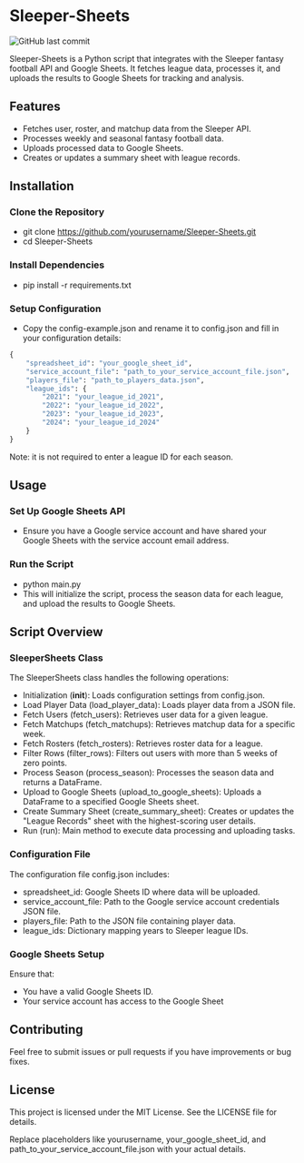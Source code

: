 # Sleeper-Sheets

![GitHub last commit](https://img.shields.io/github/last-commit/oldman-gg/Sleeper-Sheets)

Sleeper-Sheets is a Python script that integrates with the Sleeper fantasy football API and Google Sheets. It fetches league data, processes it, and uploads the results to Google Sheets for tracking and analysis.

## Features
- Fetches user, roster, and matchup data from the Sleeper API.
- Processes weekly and seasonal fantasy football data.
- Uploads processed data to Google Sheets.
- Creates or updates a summary sheet with league records.

## Installation
### Clone the Repository
- git clone https://github.com/yourusername/Sleeper-Sheets.git
- cd Sleeper-Sheets

### Install Dependencies
- pip install -r requirements.txt 

### Setup Configuration
- Copy the config-example.json and rename it to config.json and fill in your configuration details:
```python
{
    "spreadsheet_id": "your_google_sheet_id",
    "service_account_file": "path_to_your_service_account_file.json",
    "players_file": "path_to_players_data.json",
    "league_ids": {
        "2021": "your_league_id_2021",
        "2022": "your_league_id_2022",
        "2023": "your_league_id_2023",
        "2024": "your_league_id_2024"
    }
}
```
Note: it is not required to enter a league ID for each season. 
## Usage
### Set Up Google Sheets API
- Ensure you have a Google service account and have shared your Google Sheets with the service account email address.

### Run the Script
- python main.py 
- This will initialize the script, process the season data for each league, and upload the results to Google Sheets.

## Script Overview

### SleeperSheets Class
The SleeperSheets class handles the following operations:

- Initialization (__init__): Loads configuration settings from config.json.
- Load Player Data (load_player_data): Loads player data from a JSON file.
- Fetch Users (fetch_users): Retrieves user data for a given league.
- Fetch Matchups (fetch_matchups): Retrieves matchup data for a specific week.
- Fetch Rosters (fetch_rosters): Retrieves roster data for a league.
- Filter Rows (filter_rows): Filters out users with more than 5 weeks of zero points.
- Process Season (process_season): Processes the season data and returns a DataFrame.
- Upload to Google Sheets (upload_to_google_sheets): Uploads a DataFrame to a specified Google Sheets sheet.
- Create Summary Sheet (create_summary_sheet): Creates or updates the "League Records" sheet with the highest-scoring user details.
- Run (run): Main method to execute data processing and uploading tasks.

### Configuration File

The configuration file config.json includes:
- spreadsheet_id: Google Sheets ID where data will be uploaded.
- service_account_file: Path to the Google service account credentials JSON file.
- players_file: Path to the JSON file containing player data.
- league_ids: Dictionary mapping years to Sleeper league IDs.
### Google Sheets Setup

Ensure that:

- You have a valid Google Sheets ID.
- Your service account has access to the Google Sheet

## Contributing
Feel free to submit issues or pull requests if you have improvements or bug fixes.

## License
This project is licensed under the MIT License. See the LICENSE file for details.

Replace placeholders like yourusername, your_google_sheet_id, and path_to_your_service_account_file.json with your actual details.